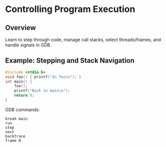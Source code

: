 # Controlling Program Execution

## Overview
Learn to step through code, manage call stacks, select threads/frames, and handle signals in GDB.

## Example: Stepping and Stack Navigation
```c
#include <stdio.h>
void foo() { printf("In foo\n"); }
int main() {
    foo();
    printf("Back in main\n");
    return 0;
}
```

GDB commands:
```
break main
run
step
next
backtrace
frame 0
```
